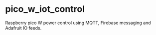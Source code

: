 # pico_w_iot_control
Raspberry pico W power control using MQTT, Firebase messaging and Adafruit IO feeds. 

